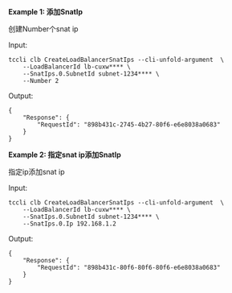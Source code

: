 **Example 1: 添加SnatIp**

创建Number个snat ip

Input: 

```
tccli clb CreateLoadBalancerSnatIps --cli-unfold-argument  \
    --LoadBalancerId lb-cuxw**** \
    --SnatIps.0.SubnetId subnet-1234**** \
    --Number 2
```

Output: 
```
{
    "Response": {
        "RequestId": "898b431c-2745-4b27-80f6-e6e8038a0683"
    }
}
```

**Example 2: 指定snat ip添加SnatIp**

指定ip添加snat ip

Input: 

```
tccli clb CreateLoadBalancerSnatIps --cli-unfold-argument  \
    --LoadBalancerId lb-cuxw**** \
    --SnatIps.0.SubnetId subnet-1234**** \
    --SnatIps.0.Ip 192.168.1.2
```

Output: 
```
{
    "Response": {
        "RequestId": "898b431c-80f6-80f6-80f6-e6e8038a0683"
    }
}
```

